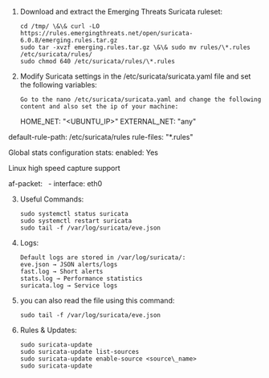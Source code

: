 1. Download and extract the Emerging Threats Suricata ruleset:

       cd /tmp/ \&\& curl -LO https://rules.emergingthreats.net/open/suricata-6.0.8/emerging.rules.tar.gz
       sudo tar -xvzf emerging.rules.tar.gz \&\& sudo mv rules/\*.rules /etc/suricata/rules/
       sudo chmod 640 /etc/suricata/rules/\*.rules



2. Modify Suricata settings in the /etc/suricata/suricata.yaml file and set the following variables:

       Go to the nano /etc/suricata/suricata.yaml and change the following content and also set the ip of your machine:




   HOME\_NET: "<UBUNTU\_IP>"
       EXTERNAL\_NET: "any"

default-rule-path: /etc/suricata/rules
rule-files:
   "\*.rules"


Global stats configuration
stats:
enabled: Yes


Linux high speed capture support

af-packet:
  - interface: eth0



3.  Useful Commands:

        sudo systemctl status suricata
        sudo systemctl restart suricata
        sudo tail -f /var/log/suricata/eve.json



4. Logs:

       Default logs are stored in /var/log/suricata/:
       eve.json → JSON alerts/logs
       fast.log → Short alerts
       stats.log → Performance statistics
       suricata.log → Service logs



5. you can also read the file using this command:

       sudo tail -f /var/log/suricata/eve.json
 


6. Rules \& Updates:

       sudo suricata-update
       sudo suricata-update list-sources
       sudo suricata-update enable-source <source\_name>
       sudo suricata-update



